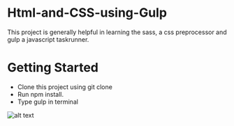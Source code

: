 # Html-and-CSS-using-Gulp

This project is generally helpful in learning the sass, a css preprocessor and gulp a javascript taskrunner.

# Getting Started
<ul>
<li>Clone this project using git clone</li>
<li>Run npm install.</li>
<li>Type gulp  in terminal</li>
</ul>

![alt text](https://user-images.githubusercontent.com/33936987/45097253-0386f680-b140-11e8-9708-6a241531e7fa.png)

